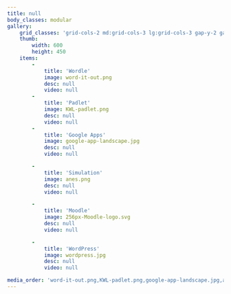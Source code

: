 ```yaml
---
title: null
body_classes: modular
gallery:
    grid_classes: 'grid-cols-2 md:grid-cols-3 lg:grid-cols-3 gap-y-2 gap-x-2'
    thumb:
        width: 600
        height: 450
    items:
        -
            title: 'Wordle'
            image: word-it-out.png
            desc: null
            video: null
        -
            title: 'Padlet'
            image: KWL-padlet.png
            desc: null
            video: null
        -
            title: 'Google Apps'
            image: google-app-landscape.jpg
            desc: null
            video: null

        -
            title: 'Simulation'
            image: anes.png
            desc: null
            video: null

        -
            title: 'Moodle'
            image: 256px-Moodle-logo.svg
            desc: null
            video: null

        -
            title: 'WordPress'
            image: wordpress.jpg
            desc: null
            video: null

media_order: 'word-it-out.png,KWL-padlet.png,google-app-landscape.jpg,anes.png,256px-Moodle-logo.svg,wordpress.jpg'
---
```


